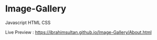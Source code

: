 # Image-Gallery
Javascript  HTML  CSS

Live Preview : https://ibrahimsultan.github.io/Image-Gallery/About.html
